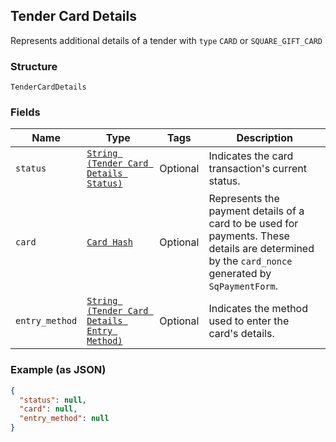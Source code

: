 ## Tender Card Details

Represents additional details of a tender with `type` `CARD` or `SQUARE_GIFT_CARD`

### Structure

`TenderCardDetails`

### Fields

| Name | Type | Tags | Description |
|  --- | --- | --- | --- |
| `status` | [`String (Tender Card Details Status)`](/doc/models/tender-card-details-status.md) | Optional | Indicates the card transaction's current status. |
| `card` | [`Card Hash`](/doc/models/card.md) | Optional | Represents the payment details of a card to be used for payments. These<br>details are determined by the `card_nonce` generated by `SqPaymentForm`. |
| `entry_method` | [`String (Tender Card Details Entry Method)`](/doc/models/tender-card-details-entry-method.md) | Optional | Indicates the method used to enter the card's details. |

### Example (as JSON)

```json
{
  "status": null,
  "card": null,
  "entry_method": null
}
```


